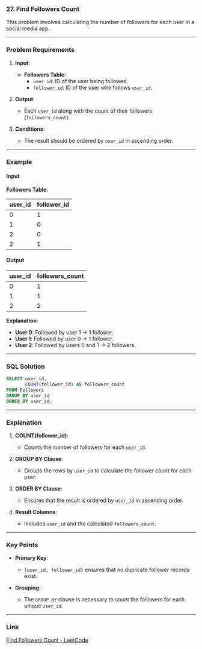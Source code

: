 ### 27. Find Followers Count

This problem involves calculating the number of followers for each user in a social media app.

---

### Problem Requirements

1. **Input**:
   - **Followers Table**:
     - `user_id`: ID of the user being followed.
     - `follower_id`: ID of the user who follows `user_id`.

2. **Output**:
   - Each `user_id` along with the count of their followers (`followers_count`).

3. **Conditions**:
   - The result should be ordered by `user_id` in ascending order.

---

### Example

#### Input

**Followers Table**:

| user_id | follower_id |
|---------|-------------|
| 0       | 1           |
| 1       | 0           |
| 2       | 0           |
| 2       | 1           |

#### Output

| user_id | followers_count |
|---------|-----------------|
| 0       | 1               |
| 1       | 1               |
| 2       | 2               |

**Explanation**:
- **User 0**: Followed by user 1 → 1 follower.
- **User 1**: Followed by user 0 → 1 follower.
- **User 2**: Followed by users 0 and 1 → 2 followers.

---

### SQL Solution

```sql
SELECT user_id,
       COUNT(follower_id) AS followers_count
FROM Followers
GROUP BY user_id
ORDER BY user_id;
```

---

### Explanation

1. **COUNT(follower_id)**:
   - Counts the number of followers for each `user_id`.

2. **GROUP BY Clause**:
   - Groups the rows by `user_id` to calculate the follower count for each user.

3. **ORDER BY Clause**:
   - Ensures that the result is ordered by `user_id` in ascending order.

4. **Result Columns**:
   - Includes `user_id` and the calculated `followers_count`.

---

### Key Points

- **Primary Key**:
  - `(user_id, follower_id)` ensures that no duplicate follower records exist.

- **Grouping**:
  - The `GROUP BY` clause is necessary to count the followers for each unique `user_id`.

---

### Link

[Find Followers Count - LeetCode](https://leetcode.com/problems/find-followers-count/?envType=study-plan-v2&envId=top-sql-50)
